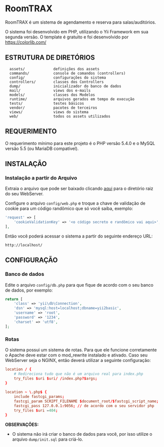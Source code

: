 RoomTRAX
========

RoomTRAX é um sistema de agendamento e reserva para salas/auditórios.

O sistema foi desenvolvido em PHP, utilizando o Yii Framework em sua segunda versão. O template é gratuito e foi desenvolvido por https://colorlib.com/


ESTRUTURA DE DIRETÓRIOS
-----------------------

      assets/             definições dos assets
      commands/           console de comandos (controllers)
      config/             configurações do sistema
      controllers/        classes dos Controllers
      dump/               inicializador do banco de dados
      mail/               views dos e-mails
      models/             classes dos Modelos
      runtime/            arquivos gerados em tempo de execução
      tests/              testes básicos
      vendor/             pacotes de terceiros
      views/              views do sistema
      web/                todos os assets utilizados



REQUERIMENTO
------------

O requerimento mínimo para este projeto é o PHP versão 5.4.0 e o MySQL versão 5.5 (ou MariaDB compatível).


INSTALAÇÃO
----------

### Instalação a partir do Arquivo

Extraia o arquivo que pode ser baixado clicando [aqui](https://github.com/AndersonBargas/roomTrax/archive/master.zip) para
o diretório raiz do seu WebServer.

Configure o arquivo `config/web.php` e troque a chave de validação de cookie para um código randômico que só você saiba, exemplo:

```php
'request' => [
    'cookieValidationKey' => '<o código secreto e randômico vai aqui>',
],
```

Então você poderá acessar o sistema a partir do seguinte endereço URL:

~~~
http://localhost/
~~~


CONFIGURAÇÃO
------------

### Banco de dados

Edite o arquivo `config/db.php` para que fique de acordo com o seu banco de dados, por exemplo:

```php
return [
    'class' => 'yii\db\Connection',
    'dsn' => 'mysql:host=localhost;dbname=yii2basic',
    'username' => 'root',
    'password' => '1234',
    'charset' => 'utf8',
];
```

### Rotas

O sistema possui um sistema de rotas. Para que ele funcione corretamente o Apache deve estar
com o mod_rewrite instalado e ativado. Caso seu WebServer seja o NGINX, então deverá utilizar
a seguinte configuração:

```conf
location / {
    # Redireciona tudo que não é um arquivo real para index.php
    try_files $uri $uri/ /index.php?$args;
}
    	
location ~ \.php$ {
    include fastcgi_params;
    fastcgi_param SCRIPT_FILENAME $document_root/$fastcgi_script_name;
    fastcgi_pass 127.0.0.1:9056; // de acordo com o seu servidor php
    try_files $uri =404;
}
```

**OBSERVAÇÕES:**
- O sistema não irá criar o banco de dados para você, por isso utilize o arquivo `dump/init.sql` para criá-lo.